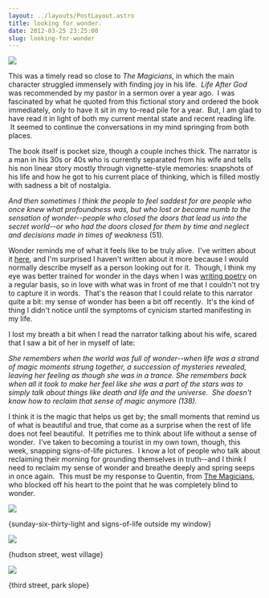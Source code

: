 ```yaml
---
layout: ../layouts/PostLayout.astro
title: looking for wonder.
date: 2012-03-25 23:25:00
slug: looking-for-wonder
---
```


[![](http://1.bp.blogspot.com/_6iIZpckUnaY/TCxiav4I85I/AAAAAAAAACI/PXg1uQb7A20/s200/lifeaftergod.jpg)](http://1.bp.blogspot.com/_6iIZpckUnaY/TCxiav4I85I/AAAAAAAAACI/PXg1uQb7A20/s1600/lifeaftergod.jpg)

This was a timely read so close to _The Magicians_, in which the main character struggled immensely with finding joy in his life.  _Life After God_ was recommended by my pastor in a sermon over a year ago.  I was fascinated by what he quoted from this fictional story and ordered the book immediately, only to have it sit in my to-read pile for a year.  But, I am glad to have read it in light of both my current mental state and recent reading life.  It seemed to continue the conversations in my mind springing from both places.  
  
The book itself is pocket size, though a couple inches thick. The narrator is a man in his 30s or 40s who is currently separated from his wife and tells his non linear story mostly through vignette-style memories: snapshots of his life and how he got to his current place of thinking, which is filled mostly with sadness a bit of nostalgia.  
  
_And then sometimes I think the people to feel saddest for are people who once knew what profoundness was, but who lost or became numb to the sensation of wonder--people who closed the doors that lead us into the secret world--or who had the doors closed for them by time and neglect and decisions made in times of weakness_ (51).  
  
Wonder reminds me of what it feels like to be truly alive.  I've written about it [here](http://akindoflibrary.blogspot.com/2008/12/wonder.html), and I'm surprised I haven't written about it more because I would normally describe myself as a person looking out for it.  Though, I think my eye was better trained for wonder in the days when I was [writing poetry](http://akindoflibrary.blogspot.com/search/label/poetry) on a regular basis, so in love with what was in front of me that I couldn't not try to capture it in words.  That's the reason that I could relate to this narrator quite a bit: my sense of wonder has been a bit off recently.  It's the kind of thing I didn't notice until the symptoms of cynicism started manifesting in my life.  
  
I lost my breath a bit when I read the narrator talking about his wife, scared that I saw a bit of her in myself of late:  
  
_She remembers when the world was full of wonder--when life was a strand of magic moments strung together, a succession of mysteries revealed, leaving her feeling as though she was in a trance. She remembers back when all it took to make her feel like she was a part of the stars was to simply talk about things like death and life and the universe.  She doesn't know how to reclaim that sense of magic anymore (138)._  
  
I think it is the magic that helps us get by; the small moments that remind us of what is beautiful and true, that come as a surprise when the rest of life does not feel beautiful.  It petrifies me to think about life without a sense of wonder.  I've taken to becoming a tourist in my own town, though, this week, snapping signs-of-life pictures.  I know a lot of people who talk about reclaiming their morning for grounding themselves in truth--and I think I need to reclaim my sense of wonder and breathe deeply and spring seeps in once again.  This must be my response to Quentin, from [The Magicians](http://akindoflibrary.blogspot.com/2012/03/for-those-who-have-been-saddened-that.html), who blocked off his heart to the point that he was completely blind to wonder.  

[![](http://2.bp.blogspot.com/-okonzhJgXE0/T2-fYB6j_lI/AAAAAAAAArI/4L-YCr-DwL8/s200/mail-2.jpeg)](http://2.bp.blogspot.com/-okonzhJgXE0/T2-fYB6j_lI/AAAAAAAAArI/4L-YCr-DwL8/s1600/mail-2.jpeg)

{sunday-six-thirty-light and signs-of-life outside my window}

  
  

[![](http://3.bp.blogspot.com/-1sa780pckFw/T2-LupAtDAI/AAAAAAAAAqw/p6TvHf2qU0U/s200/mail-1.jpeg)](http://3.bp.blogspot.com/-1sa780pckFw/T2-LupAtDAI/AAAAAAAAAqw/p6TvHf2qU0U/s1600/mail-1.jpeg)

{hudson street, west village}

[![](http://3.bp.blogspot.com/-tcrM87_ltyE/T2-Lz2vwV6I/AAAAAAAAArA/8cZ14Pep7dw/s200/mail.jpeg)](http://3.bp.blogspot.com/-tcrM87_ltyE/T2-Lz2vwV6I/AAAAAAAAArA/8cZ14Pep7dw/s1600/mail.jpeg)

{third street, park slope}